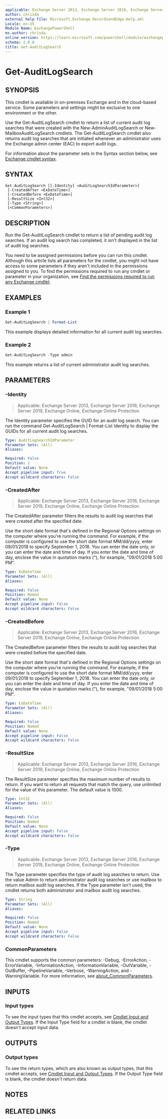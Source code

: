```yaml
---
applicable: Exchange Server 2013, Exchange Server 2016, Exchange Server 2019, Exchange Online, Exchange Online Protection
author: chrisda
external help file: Microsoft.Exchange.RecordsandEdge-Help.xml
Locale: en-US
Module Name: ExchangePowerShell
ms.author: chrisda
online version: https://learn.microsoft.com/powershell/module/exchangepowershell/get-auditlogsearch
schema: 2.0.0
title: Get-AuditLogSearch
---
```


# Get-AuditLogSearch

## SYNOPSIS
This cmdlet is available in on-premises Exchange and in the cloud-based service. Some parameters and settings might be exclusive to one environment or the other.

Use the Get-AuditLogSearch cmdlet to return a list of current audit log searches that were created with the New-AdminAuditLogSearch or New-MailboxAuditLogSearch cmdlets. The Get-AuditLogSearch cmdlet also returns audit log searches that are initiated whenever an administrator uses the Exchange admin center (EAC) to export audit logs.

For information about the parameter sets in the Syntax section below, see [Exchange cmdlet syntax](https://learn.microsoft.com/powershell/exchange/exchange-cmdlet-syntax).

## SYNTAX

```
Get-AuditLogSearch [[-Identity] <AuditLogSearchIdParameter>]
 [-CreatedAfter <ExDateTime>]
 [-CreatedBefore <ExDateTime>]
 [-ResultSize <Int32>]
 [-Type <String>]
 [<CommonParameters>]
```

## DESCRIPTION
Run the Get-AuditLogSearch cmdlet to return a list of pending audit log searches. If an audit log search has completed, it isn't displayed in the list of audit log searches.

You need to be assigned permissions before you can run this cmdlet. Although this article lists all parameters for the cmdlet, you might not have access to some parameters if they aren't included in the permissions assigned to you. To find the permissions required to run any cmdlet or parameter in your organization, see [Find the permissions required to run any Exchange cmdlet](https://learn.microsoft.com/powershell/exchange/find-exchange-cmdlet-permissions).

## EXAMPLES

### Example 1
```powershell
Get-AuditLogSearch | Format-List
```

This example displays detailed information for all current audit log searches.

### Example 2
```powershell
Get-AuditLogSearch -Type admin
```

This example returns a list of current administrator audit log searches.

## PARAMETERS

### -Identity

> Applicable: Exchange Server 2013, Exchange Server 2016, Exchange Server 2019, Exchange Online, Exchange Online Protection

The Identity parameter specifies the GUID for an audit log search. You can run the command Get-AuditLogSearch | Format-List Identity to display the GUIDs for all current audit log searches.

```yaml
Type: AuditLogSearchIdParameter
Parameter Sets: (All)
Aliases:

Required: False
Position: 1
Default value: None
Accept pipeline input: True
Accept wildcard characters: False
```

### -CreatedAfter

> Applicable: Exchange Server 2013, Exchange Server 2016, Exchange Server 2019, Exchange Online, Exchange Online Protection

The CreatedAfter parameter filters the results to audit log searches that were created after the specified date.

Use the short date format that's defined in the Regional Options settings on the computer where you're running the command. For example, if the computer is configured to use the short date format MM/dd/yyyy, enter 09/01/2018 to specify September 1, 2018. You can enter the date only, or you can enter the date and time of day. If you enter the date and time of day, enclose the value in quotation marks ("), for example, "09/01/2018 5:00 PM".

```yaml
Type: ExDateTime
Parameter Sets: (All)
Aliases:

Required: False
Position: Named
Default value: None
Accept pipeline input: False
Accept wildcard characters: False
```

### -CreatedBefore

> Applicable: Exchange Server 2013, Exchange Server 2016, Exchange Server 2019, Exchange Online, Exchange Online Protection

The CreatedBefore parameter filters the results to audit log searches that were created before the specified date.

Use the short date format that's defined in the Regional Options settings on the computer where you're running the command. For example, if the computer is configured to use the short date format MM/dd/yyyy, enter 09/01/2018 to specify September 1, 2018. You can enter the date only, or you can enter the date and time of day. If you enter the date and time of day, enclose the value in quotation marks ("), for example, "09/01/2018 5:00 PM".

```yaml
Type: ExDateTime
Parameter Sets: (All)
Aliases:

Required: False
Position: Named
Default value: None
Accept pipeline input: False
Accept wildcard characters: False
```

### -ResultSize

> Applicable: Exchange Server 2013, Exchange Server 2016, Exchange Server 2019, Exchange Online, Exchange Online Protection

The ResultSize parameter specifies the maximum number of results to return. If you want to return all requests that match the query, use unlimited for the value of this parameter. The default value is 1000.

```yaml
Type: Int32
Parameter Sets: (All)
Aliases:

Required: False
Position: Named
Default value: None
Accept pipeline input: False
Accept wildcard characters: False
```

### -Type

> Applicable: Exchange Server 2013, Exchange Server 2016, Exchange Server 2019, Exchange Online, Exchange Online Protection

The Type parameter specifies the type of audit log searches to return. Use the value Admin to return administrator audit log searches or use mailbox to return mailbox audit log searches. If the Type parameter isn't used, the cmdlet returns both administrator and mailbox audit log searches.

```yaml
Type: String
Parameter Sets: (All)
Aliases:

Required: False
Position: Named
Default value: None
Accept pipeline input: False
Accept wildcard characters: False
```

### CommonParameters
This cmdlet supports the common parameters: -Debug, -ErrorAction, -ErrorVariable, -InformationAction, -InformationVariable, -OutVariable, -OutBuffer, -PipelineVariable, -Verbose, -WarningAction, and -WarningVariable. For more information, see [about_CommonParameters](https://go.microsoft.com/fwlink/p/?LinkID=113216).

## INPUTS

### Input types
To see the input types that this cmdlet accepts, see [Cmdlet Input and Output Types](https://go.microsoft.com/fwlink/p/?linkId=616387). If the Input Type field for a cmdlet is blank, the cmdlet doesn't accept input data.

## OUTPUTS

### Output types
To see the return types, which are also known as output types, that this cmdlet accepts, see [Cmdlet Input and Output Types](https://go.microsoft.com/fwlink/p/?linkId=616387). If the Output Type field is blank, the cmdlet doesn't return data.

## NOTES

## RELATED LINKS
